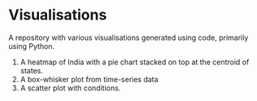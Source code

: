 # Visualisations
A repository with various visualisations generated using code, primarily using Python.

1. A heatmap of India with a pie chart stacked on top at the centroid of states.
2. A box-whisker plot from time-series data
3. A scatter plot with conditions.







